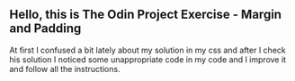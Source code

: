 ## Hello, this is The Odin Project Exercise - Margin and Padding

At first I confused a bit lately about my solution in my css and after I check his solution I noticed some unappropriate code in my code and I improve it and follow all the instructions.
